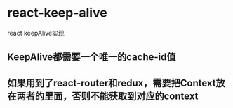 # react-keep-alive
react  keepAlive实现
## KeepAlive都需要一个唯一的cache-id值
## 如果用到了react-router和redux，需要把Context放在两者的里面，否则不能获取到对应的context
